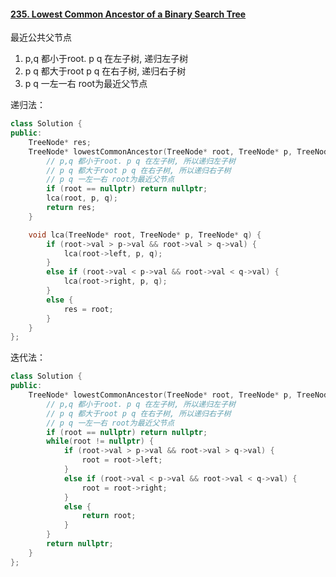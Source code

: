 #### [235. Lowest Common Ancestor of a Binary Search Tree](https://leetcode-cn.com/problems/lowest-common-ancestor-of-a-binary-search-tree/)

最近公共父节点

1. p,q 都小于root. p q 在左子树, 递归左子树
2. p q 都大于root p q 在右子树, 递归右子树
3. p q 一左一右 root为最近父节点

递归法：

```c++
class Solution {
public:
    TreeNode* res;
    TreeNode* lowestCommonAncestor(TreeNode* root, TreeNode* p, TreeNode* q) {
        // p,q 都小于root. p q 在左子树, 所以递归左子树
        // p q 都大于root p q 在右子树, 所以递归右子树
        // p q 一左一右 root为最近父节点
	    if (root == nullptr) return nullptr;
        lca(root, p, q);
        return res;
    }

    void lca(TreeNode* root, TreeNode* p, TreeNode* q) {
        if (root->val > p->val && root->val > q->val) {
            lca(root->left, p, q);
        }
        else if (root->val < p->val && root->val < q->val) {
            lca(root->right, p, q);
        }
        else {
            res = root;
        }
    }
};
```

迭代法：

```c++
class Solution {
public:
    TreeNode* lowestCommonAncestor(TreeNode* root, TreeNode* p, TreeNode* q) {
        // p,q 都小于root. p q 在左子树, 所以递归左子树
        // p q 都大于root p q 在右子树, 所以递归右子树
        // p q 一左一右 root为最近父节点
	    if (root == nullptr) return nullptr;
        while(root != nullptr) {
            if (root->val > p->val && root->val > q->val) {
                root = root->left;
            }
            else if (root->val < p->val && root->val < q->val) {
                root = root->right;
            }
            else {
                return root;
            }
        }
        return nullptr;
    }
};
```


